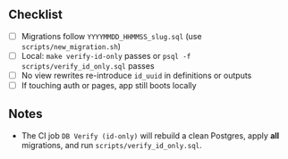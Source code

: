 ## Checklist

- [ ] Migrations follow `YYYYMMDD_HHMMSS_slug.sql` (use `scripts/new_migration.sh`)
- [ ] Local: `make verify-id-only` passes or `psql -f scripts/verify_id_only.sql` passes
- [ ] No view rewrites re-introduce `id_uuid` in definitions or outputs
- [ ] If touching auth or pages, app still boots locally

## Notes

- The CI job `DB Verify (id-only)` will rebuild a clean Postgres, apply **all** migrations, and run `scripts/verify_id_only.sql`.
